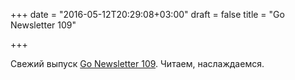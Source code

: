 +++
date = "2016-05-12T20:29:08+03:00"
draft = false
title = "Go Newsletter 109"

+++

<p>Свежий выпуск&nbsp;<a href="http://golangweekly.com/issues/109">Go Newsletter&nbsp;109</a>. Читаем, наслаждаемся.</p>

